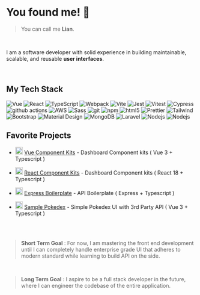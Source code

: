 # You found me! 👋

<!-- **castillolianrobin/castillolianrobin** is a ✨ _special_ ✨ repository because its `README.md` (this file) appears on your GitHub profile. -->


> You can call me **Lian**.

<br>

I am a software developer with solid experience in building maintainable, scalable, and reusable **user interfaces**. 



<br>

## My Tech Stack
<p>
<img alt="Vue" src="https://img.shields.io/badge/-Vue-3EAF7C?style=flat-square&logo=Vue.js&logoColor=white" />
<img alt="React" src="https://img.shields.io/badge/-React-45b8d8?style=flat-square&logo=react&logoColor=white" />
<img alt="TypeScript" src="https://img.shields.io/badge/-TypeScript-007ACC?style=flat-square&logo=typescript&logoColor=white" />
<img alt="Webpack" src="https://img.shields.io/badge/-Webpack-8DD6F9?style=flat-square&logo=webpack&logoColor=white" /> 
<img alt="Vite" src="https://img.shields.io/badge/-Vite-8869F2?style=flat-square&logo=vite&logoColor=white" /> 
<img alt="Jest" src="https://img.shields.io/badge/-Jest-15c213?style=flat-square&logo=Jest&logoColor=white" />
<img alt="Vitest" src="https://img.shields.io/badge/-Vitest-6da13f?style=flat-square&logo=Vitest&logoColor=white" />
<img alt="Cypress" src="https://img.shields.io/badge/-Cypress-007780?style=flat-square&logo=cypress&logoColor=white" />
<img alt="github actions" src="https://img.shields.io/badge/-Github_Actions-2088FF?style=flat-square&logo=github-actions&logoColor=white" />
<img alt="AWS" src="https://img.shields.io/badge/-Amazon_Web_Services-orange?style=flat-square&logo=amazon&logoColor=white" />
<img alt="Sass" src="https://img.shields.io/badge/-Sass-CC6699?style=flat-square&logo=sass&logoColor=white" />
<img alt="git" src="https://img.shields.io/badge/-Git-F05032?style=flat-square&logo=git&logoColor=white" />
<img alt="npm" src="https://img.shields.io/badge/-NPM-CB3837?style=flat-square&logo=npm&logoColor=white" />
<img alt="html5" src="https://img.shields.io/badge/-HTML5-E34F26?style=flat-square&logo=html5&logoColor=white" />
<img alt="Prettier" src="https://img.shields.io/badge/-Prettier-F7B93E?style=flat-square&logo=prettier&logoColor=white" />
<img alt="Tailwind" src="https://img.shields.io/badge/-Tailwind-0EA5E9?style=flat-square&logo=tailwindcss&logoColor=white" />
<img alt="Bootstrap" src="https://img.shields.io/badge/-Bootstrap-6F5499?style=flat-square&logo=bootstrap&logoColor=white" />
<img alt="Material Design" src="https://img.shields.io/badge/-Material Design-C2E7F4?style=flat-square&logo=material-design&logoColor=white" />
<img alt="MongoDB" src="https://img.shields.io/badge/-MySQL-blue?style=flat-square&logo=mariadb&logoColor=white" />
<img alt="Laravel" src="https://img.shields.io/badge/-Laravel-F9322C?style=flat-square&logo=Laravel&logoColor=white" />
<img alt="Nodejs" src="https://img.shields.io/badge/-Nodejs-43853d?style=flat-square&logo=Node.js&logoColor=white" />
<img alt="Nodejs" src="https://img.shields.io/badge/-ExpressJS-white?style=flat-square&logo=Express&logoColor=black" />




<br>
 
## Favorite Projects


<!-- Vue Component Kits -->
- <img width="20" src="https://upload.wikimedia.org/wikipedia/commons/thumb/9/95/Vue.js_Logo_2.svg/1184px-Vue.js_Logo_2.svg.png" alt="Vue logo"> [Vue Component Kits](https://component-kits-vue3.netlify.app/) - Dashboard Component kits ( Vue 3 + Typescript ) 

<!-- React Component Kits -->
- <img width="20" src="https://upload.wikimedia.org/wikipedia/commons/thumb/a/a7/React-icon.svg/2300px-React-icon.svg.png" alt="React logo"> [React Component Kits](https://component-kits-react18.netlify.app//) - Dashboard Component kits ( React 18 + Typescript )

<!-- Node API Boilerplate -->
- <img width="20" src="https://encrypted-tbn0.gstatic.com/images?q=tbn:ANd9GcQLA972a1NXwGHTIpgjxpRdu1DD5te1evggDgjNvM_FcbtGxaPYrHbV27RNzJSA_ZhrY28&usqp=CAU" alt="Express logo"> [Express Boilerplate](https://github.com/castillolianrobin/api-boilerplate) - API Boilerplate  ( Express + Typescript ) 


<!-- Sample Pokedex -->
- <img width="20" src="https://cdn-icons-png.flaticon.com/512/188/188918.png" alt="Express logo"> [Sample Pokedex](https://sample-pokedex.netlify.app/) - Simple Pokedex UI with 3rd Party API ( Vue 3 + Typescript )


<br>
<br>

> **Short Term Goal** : For now, I am mastering the front end development until I can completely handle enterprise grade UI that adheres to modern standard while learning to build API on the side.

<br>

> **Long Term Goal** : I aspire to be a full stack developer in the future, where I can engineer the codebase of the entire application. 
